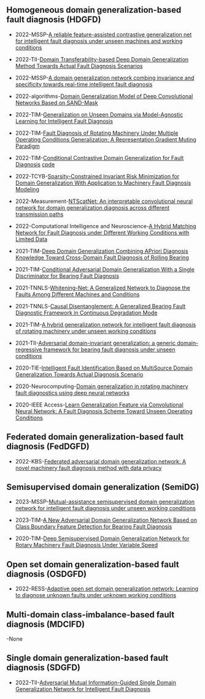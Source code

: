 
## Homogeneous domain generalization-based fault diagnosis (HDGFD)

- 2022-MSSP-[A reliable feature-assisted contrastive generalization net for intelligent fault diagnosis under unseen machines and working conditions](https://ieeexplore.ieee.org/document/8643085)

- 2022-TII-[Domain Transferability-based Deep Domain Generalization Method Towards Actual Fault Diagnosis Scenarios](https://ieeexplore.ieee.org/document/9905947)

- 2022-MSSP-[A domain generalization network combing invariance and specificity towards real-time intelligent fault diagnosis](https://ieeexplore.ieee.org/document/8643085)

- 2022-algorithms-[Domain Generalization Model of Deep Convolutional Networks Based on SAND-Mask](https://www.mdpi.com/1999-4893/15/6/215)

- 2022-TIM-[Generalization on Unseen Domains via Model-Agnostic Learning for Intelligent Fault Diagnosis](https://ieeexplore.ieee.org/document/9715108)

- 2022-TIM-[Fault Diagnosis of Rotating Machinery Under Multiple Operating Conditions Generalization: A Representation Gradient Muting Paradigm](https://ieeexplore.ieee.org/document/9915363)

- 2022-TIM-[Conditional Contrastive Domain Generalization for Fault Diagnosis](https://ieeexplore.ieee.org/document/9721021) [cpde](https://ieeexplore.ieee.org/document/9721021)

- 2022-TCYB-[Sparsity-Constrained Invariant Risk Minimization for Domain Generalization With Application to Machinery Fault Diagnosis Modeling](https://ieeexplore.ieee.org/document/9976035)

- 2022-Measurement-[NTScatNet: An interpretable convolutional neural network for domain generalization diagnosis across different transmission paths](https://ieeexplore.ieee.org/document/8643085)

- 2022-Computational Intelligence and Neuroscience-[A Hybrid Matching Network for Fault Diagnosis under Different Working Conditions with Limited Data](https://ieeexplore.ieee.org/document/8643085)

- 2021-TIM-[Deep Domain Generalization Combining APriori Diagnosis Knowledge Toward Cross-Domain Fault Diagnosis of Rolling Bearing](https://ieeexplore.ieee.org/document/9174912)

- 2021-TIM-[Conditional Adversarial Domain Generalization With a Single Discriminator for Bearing Fault Diagnosis](https://ieeexplore.ieee.org/document/9399341)

- 2021-TNNLS-[Whitening-Net: A Generalized Network to Diagnose the Faults Among Different Machines and Conditions](https://ieeexplore.ieee.org/document/9411732)

- 2021-TNNLS-[Causal Disentanglement: A Generalized Bearing Fault Diagnostic Framework in Continuous Degradation Mode](https://ieeexplore.ieee.org/document/9664454)


- 2021-TIM-[A hybrid generalization network for intelligent fault diagnosis of rotating machinery under unseen working conditions](https://ieeexplore.ieee.org/document/9452118)

- 2021-TII-[Adversarial domain-invariant generalization: a generic domain-regressive framework for bearing fault diagnosis under unseen conditions](https://ieeexplore.ieee.org/document/9428592)


- 2020-TIE-[Intelligent Fault Identification Based on MultiSource Domain Generalization Towards Actual Diagnosis Scenario](https://ieeexplore.ieee.org/document/8643085)


- 2020-Neurocomputing-[Domain generalization in rotating machinery fault diagnostics using deep neural networks](https://www.sciencedirect.com/science/article/abs/pii/S0925231220308092)

- 2020-IEEE Access-[Learn Generalization Feature via Convolutional Neural Network: A Fault Diagnosis Scheme Toward Unseen Operating Conditions](https://ieeexplore.ieee.org/document/9093130)

## Federated domain generalization-based fault diagnosis (FedDGFD)

- 2022-KBS-[Federated adversarial domain generalization network: A novel machinery fault diagnosis method with data privacy](https://ieeexplore.ieee.org/document/8643085)

## Semisupervised domain generalization (SemiDG)

- 2023-MSSP-[Mutual-assistance semisupervised domain generalization network for intelligent fault diagnosis under unseen working conditions](https://ieeexplore.ieee.org/document/8643085)

- 2023-TIM-[A New Adversarial Domain Generalization Network Based on Class Boundary Feature Detection for Bearing Fault Diagnosis](https://ieeexplore.ieee.org/document/9745907)

- 2020-TIM-[Deep Semisupervised Domain Generalization Network for Rotary Machinery Fault Diagnosis Under Variable Speed](https://ieeexplore.ieee.org/document/9088148)

## Open set domain generalization-based fault diagnosis (OSDGFD)

- 2022-RESS-[Adaptive open set domain generalization network: Learning to diagnose unknown faults under unknown working conditions](https://ieeexplore.ieee.org/document/8643085)

## Multi-domain class-imbalance-based fault diagnosis (MDCIFD)

-None

## Single domain generalization-based fault diagnosis (SDGFD)

- 2022-TII-[Adversarial Mutual Information-Guided Single Domain Generalization Network for Intelligent Fault Diagnosis](https://ieeexplore.ieee.org/document/9774938)

